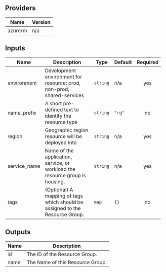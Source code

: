## Providers

| Name | Version |
|------|---------|
| azurerm | n/a |

## Inputs

| Name | Description | Type | Default | Required |
|------|-------------|------|---------|:-----:|
| environment | Development environment for resource; prod, non-prod, shared-services | `string` | n/a | yes |
| name\_prefix | A short pre-defined text to identify the resource type | `string` | `"rg"` | no |
| region | Geographic region resource will be deployed into | `string` | n/a | yes |
| service\_name | Name of the application, service, or workload the resource group is housing. | `string` | n/a | yes |
| tags | (Optional) A mapping of tags which should be assigned to the Resource Group. | `map` | `{}` | no |

## Outputs

| Name | Description |
|------|-------------|
| id | The ID of the Resource Group. |
| name | The Name of this Resource Group. |

